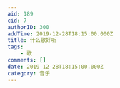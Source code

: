 ```yaml
---
aid: 189
cid: 7
authorID: 300
addTime: 2019-12-28T18:15:00.000Z
title: 什么歌好听
tags:
    - 歌
comments: []
date: 2019-12-28T18:15:00.000Z
category: 音乐
---
```




